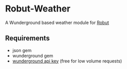 # Robut-Weather

A Wunderground based weather module for [Robut](https://github.com/justinweiss/robut)

## Requirements
* json gem
* wunderground gem
* [wunderground api key](http://api.wunderground.com/weather/api/) (free for low volume requests)
